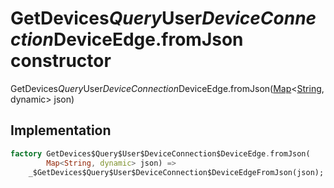 


# GetDevices$Query$User$DeviceConnection$DeviceEdge.fromJson constructor







GetDevices$Query$User$DeviceConnection$DeviceEdge.fromJson([Map](https://api.flutter.dev/flutter/dart-core/Map-class.html)&lt;[String](https://api.flutter.dev/flutter/dart-core/String-class.html), dynamic> json)





## Implementation

```dart
factory GetDevices$Query$User$DeviceConnection$DeviceEdge.fromJson(
        Map<String, dynamic> json) =>
    _$GetDevices$Query$User$DeviceConnection$DeviceEdgeFromJson(json);
```







